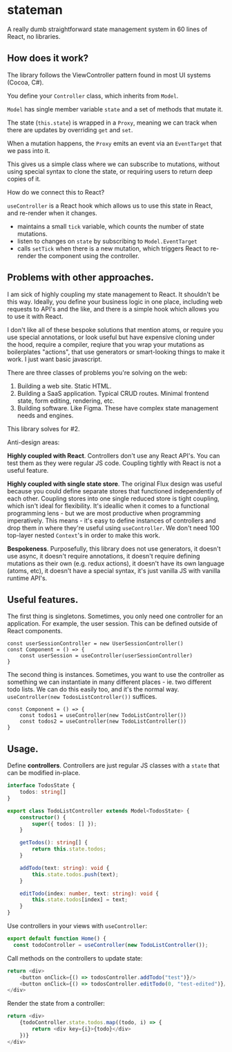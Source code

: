 stateman
========

A really dumb straightforward state management system in 60 lines of React, no libraries.

## How does it work?

The library follows the ViewController pattern found in most UI systems (Cocoa, C#). 

You define your `Controller` class, which inherits from `Model`.

`Model` has single member variable `state` and a set of methods that mutate it.

The state (`this.state`) is wrapped in a `Proxy`, meaning we can track when there are updates by overriding `get` and `set`. 

When a mutation happens, the `Proxy` emits an event via an `EventTarget` that we pass into it.

This gives us a simple class where we can subscribe to mutations, without using special syntax to clone the state, or requiring users to return deep copies of it. 

How do we connect this to React?

`useController` is a React hook which allows us to use this state in React, and re-render when it changes.

 - maintains a small `tick` variable, which counts the number of state mutations.
 - listen to changes on `state` by subscribing to `Model.EventTarget`
 - calls `setTick` when there is a new mutation, which triggers React to re-render the component using the controller.

## Problems with other approaches.

I am sick of highly coupling my state management to React. It shouldn't be this way. Ideally, you define your business logic in one place, including web requests to API's and the like, and there is a simple hook which allows you to use it with React.

I don't like all of these bespoke solutions that mention atoms, or require you use special annotations, or look useful but have expensive cloning under the hood, require a compiler, reqiure that you wrap your mutations as boilerplates "actions", that use generators or smart-looking things to make it work. I just want basic javascript.

There are three classes of problems you're solving on the web:

 1. Building a web site. Static HTML.
 2. Building a SaaS application. Typical CRUD routes. Minimal frontend state, form editing, rendering, etc.
 3. Building software. Like Figma. These have complex state management needs and engines.

This library solves for #2. 

Anti-design areas:

**Highly coupled with React**. Controllers don't use any React API's. You can test them as they were regular JS code. Coupling tightly with React is not a useful feature.

**Highly coupled with single state store**. The original Flux design was useful because you could define separate stores that functioned independently of each other. Coupling stores into one single reduced store is tight coupling, which isn't ideal for flexibility. It's ideallic when it comes to a functional programming lens - but we are most productive when programming imperatively. This means - it's easy to define instances of controllers and drop them in where they're useful using `useController`. We don't need 100 top-layer nested `Context`'s in order to make this work.

**Bespokeness**. Purposefully, this library does not use generators, it doesn't use async, it doesn't require annotations, it doesn't require defining mutations as their own (e.g. redux actions), it doesn't have its own language (atoms, etc), it doesn't have a special syntax, it's just vanilla JS with vanilla runtime API's.

## Useful features.

The first thing is singletons. Sometimes, you only need one controller for an application. For example, the user session. This can be defined outside of React components.

```tsx
const userSessionController = new UserSessionController()
const Component = () => {
    const userSession = useController(userSessionController)
}
```

The second thing is instances. Sometimes, you want to use the controller as something we can instantiate in many different places - ie. two different todo lists. We can do this easily too, and it's the normal way. `useController(new TodosListController())` suffices.

```tsx
const Component = () => {
    const todos1 = useController(new TodoListController())
    const todos2 = useController(new TodoListController())
}
```


## Usage.

Define **controllers**. Controllers are just regular JS classes with a `state` that can be modified in-place.

```ts
interface TodosState {
    todos: string[]
}

export class TodoListController extends Model<TodosState> {
    constructor() {
        super({ todos: [] });
    }

    getTodos(): string[] {
        return this.state.todos;
    }

    addTodo(text: string): void {
        this.state.todos.push(text);
    }

    editTodo(index: number, text: string): void {
        this.state.todos[index] = text;
    }
}
```

Use controllers in your views with `useController`:

```ts
export default function Home() {
  const todoController = useController(new TodoListController());
```

Call methods on the controllers to update state:

```ts
return <div>
    <button onClick={() => todosController.addTodo("test")}/>
    <button onClick={() => todosController.editTodo(0, "test-edited")}/>
</div>
```

Render the state from a controller:

```ts
return <div>
    {todoController.state.todos.map((todo, i) => {
        return <div key={i}>{todo}</div>
    })}
</div>
```

